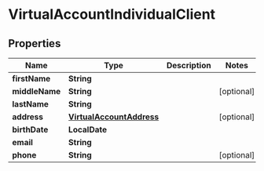 

# VirtualAccountIndividualClient


## Properties

Name | Type | Description | Notes
------------ | ------------- | ------------- | -------------
**firstName** | **String** |  | 
**middleName** | **String** |  |  [optional]
**lastName** | **String** |  | 
**address** | [**VirtualAccountAddress**](VirtualAccountAddress.md) |  |  [optional]
**birthDate** | **LocalDate** |  | 
**email** | **String** |  | 
**phone** | **String** |  |  [optional]



